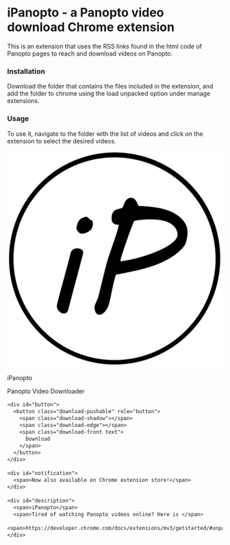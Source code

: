 # iPanopto - a Panopto video download Chrome extension

This is an extension that uses the RSS links found in the html code of Panopto pages to reach and download videos on Panopto.

### Installation
Download the folder that contains the files included in the extension, and add the folder to chrome using the load unpacked option under manage extensions.

### Usage
To use it, navigate to the folder with the list of videos and click on the extension to select the desired videos. 

<!DOCTYPE html>
<html>

<head>
  <title>iPanopto Downloader</title>
  <meta charset="UTF-8">
  <meta name="description" content="iPanopto - Chrome extension for Panopto video downloading">
  <meta name="keywords" content="Chrome, Panopto, iPanopto, video, download">
  <meta name="author" content="Cliff Yang, Wayne Wang">
  <link rel="stylesheet" href="download.css">
  <link rel="preconnect" href="https://fonts.googleapis.com">
  <link rel="preconnect" href="https://fonts.gstatic.com" crossorigin>
  <link rel="stylesheet" href="https://fonts.googleapis.com/css2?family=Montserrat&display=swap">
  <link rel="icon" href="iPanopto.png">
</head>

<body>
  <div id="wrapper">
    <div id="name">
        <img src="iPanopto.png" id="logo">
        <div id="titleTextDiv">
          <p id="titleText1">iPanopto</p>
          <p id="titleText2">Panopto Video Downloader</p>
        </div>
    </div>

    <div id="button">
      <button class="download-pushable" role="button">
        <span class="download-shadow"></span>
        <span class="download-edge"></span>
        <span class="download-front text">
          Download
        </span>
      </button>
    </div>

    <div id="notification">
      <span>Now also available on Chrome extension store!</span>
    </div>

    <div id="description">
      <span>iPanopto</span>
      <span>Tired of watching Panopto videos online? Here is </span>      
      <span>https://developer.chrome.com/docs/extensions/mv3/getstarted/#unpacked</span>
    </div>
  </div>
</body>

</html>